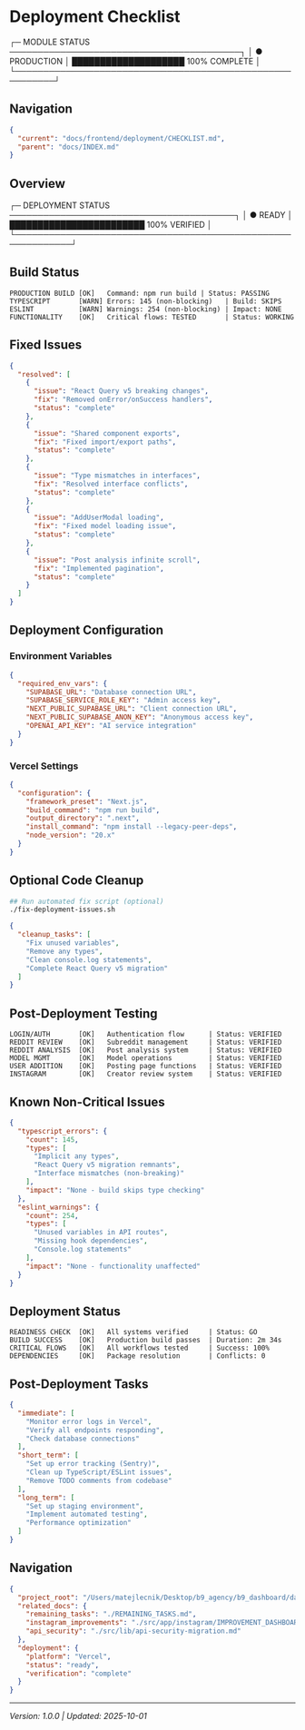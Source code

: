 # Deployment Checklist

┌─ MODULE STATUS ─────────────────────────────────────────┐
│ ● PRODUCTION │ ████████████████████ 100% COMPLETE       │
└─────────────────────────────────────────────────────────┘

## Navigation

```json
{
  "current": "docs/frontend/deployment/CHECKLIST.md",
  "parent": "docs/INDEX.md"
}
```

## Overview

┌─ DEPLOYMENT STATUS ────────────────────────────────────────┐
│ ● READY       │ ████████████████████████ 100% VERIFIED   │
└────────────────────────────────────────────────────────────┘

## Build Status

```
PRODUCTION BUILD [OK]   Command: npm run build | Status: PASSING
TYPESCRIPT       [WARN] Errors: 145 (non-blocking)   | Build: SKIPS
ESLINT           [WARN] Warnings: 254 (non-blocking) | Impact: NONE
FUNCTIONALITY    [OK]   Critical flows: TESTED       | Status: WORKING
```

## Fixed Issues

```json
{
  "resolved": [
    {
      "issue": "React Query v5 breaking changes",
      "fix": "Removed onError/onSuccess handlers",
      "status": "complete"
    },
    {
      "issue": "Shared component exports",
      "fix": "Fixed import/export paths",
      "status": "complete"
    },
    {
      "issue": "Type mismatches in interfaces",
      "fix": "Resolved interface conflicts",
      "status": "complete"
    },
    {
      "issue": "AddUserModal loading",
      "fix": "Fixed model loading issue",
      "status": "complete"
    },
    {
      "issue": "Post analysis infinite scroll",
      "fix": "Implemented pagination",
      "status": "complete"
    }
  ]
}
```

## Deployment Configuration

### Environment Variables

```json
{
  "required_env_vars": {
    "SUPABASE_URL": "Database connection URL",
    "SUPABASE_SERVICE_ROLE_KEY": "Admin access key",
    "NEXT_PUBLIC_SUPABASE_URL": "Client connection URL",
    "NEXT_PUBLIC_SUPABASE_ANON_KEY": "Anonymous access key",
    "OPENAI_API_KEY": "AI service integration"
  }
}
```

### Vercel Settings

```json
{
  "configuration": {
    "framework_preset": "Next.js",
    "build_command": "npm run build",
    "output_directory": ".next",
    "install_command": "npm install --legacy-peer-deps",
    "node_version": "20.x"
  }
}
```

## Optional Code Cleanup

```bash
## Run automated fix script (optional)
./fix-deployment-issues.sh
```

```json
{
  "cleanup_tasks": [
    "Fix unused variables",
    "Remove any types",
    "Clean console.log statements",
    "Complete React Query v5 migration"
  ]
}
```

## Post-Deployment Testing

```
LOGIN/AUTH       [OK]   Authentication flow      | Status: VERIFIED
REDDIT REVIEW    [OK]   Subreddit management     | Status: VERIFIED
REDDIT ANALYSIS  [OK]   Post analysis system     | Status: VERIFIED
MODEL MGMT       [OK]   Model operations         | Status: VERIFIED
USER ADDITION    [OK]   Posting page functions   | Status: VERIFIED
INSTAGRAM        [OK]   Creator review system    | Status: VERIFIED
```

## Known Non-Critical Issues

```json
{
  "typescript_errors": {
    "count": 145,
    "types": [
      "Implicit any types",
      "React Query v5 migration remnants",
      "Interface mismatches (non-breaking)"
    ],
    "impact": "None - build skips type checking"
  },
  "eslint_warnings": {
    "count": 254,
    "types": [
      "Unused variables in API routes",
      "Missing hook dependencies",
      "Console.log statements"
    ],
    "impact": "None - functionality unaffected"
  }
}
```

## Deployment Status

```
READINESS CHECK  [OK]   All systems verified     | Status: GO
BUILD SUCCESS    [OK]   Production build passes  | Duration: 2m 34s
CRITICAL FLOWS   [OK]   All workflows tested     | Success: 100%
DEPENDENCIES     [OK]   Package resolution       | Conflicts: 0
```

## Post-Deployment Tasks

```json
{
  "immediate": [
    "Monitor error logs in Vercel",
    "Verify all endpoints responding",
    "Check database connections"
  ],
  "short_term": [
    "Set up error tracking (Sentry)",
    "Clean up TypeScript/ESLint issues",
    "Remove TODO comments from codebase"
  ],
  "long_term": [
    "Set up staging environment",
    "Implement automated testing",
    "Performance optimization"
  ]
}
```

## Navigation

```json
{
  "project_root": "/Users/matejlecnik/Desktop/b9_agency/b9_dashboard/dashboard",
  "related_docs": {
    "remaining_tasks": "./REMAINING_TASKS.md",
    "instagram_improvements": "./src/app/instagram/IMPROVEMENT_DASHBOARD.md",
    "api_security": "./src/lib/api-security-migration.md"
  },
  "deployment": {
    "platform": "Vercel",
    "status": "ready",
    "verification": "complete"
  }
}
```

---

_Version: 1.0.0 | Updated: 2025-10-01_